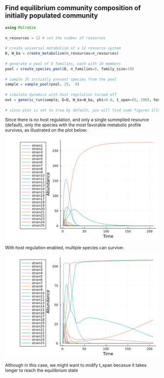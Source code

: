 ## Find equilibrium community composition of initially populated community

```julia
using MiCroSim

n_resources = 12 # set the number of resources

# create universal metabolism of a 12 resource system
D, W_ba = create_metabolism(n_resources=n_resources)

# generate a pool of 5 families, each with 10 members
pool = create_species_pool(D, n_families=5, family_size=10)

# sample 25 initially present species from the pool
sample = sample_pool(pool, 25,  0)

# simulate dynamics with host regulation turned off
out = generic_run(sample, D=D, W_ba=W_ba, phi=0.0, t_span=(0, 200), host_regulation=false, path="full/path/to/output/folder/")

# since plot is set to true by default, you will find some figures illustrating your simulation results is your specified directory
```

Since there is no host regulation, and only a single summplied resource (default), only the species with the most favorable metabolic profile survives, as illustrated on the plot below:

![img1](./images/example1.png)


With host regulation enabled, multiple species can survive:

![img2](./images/example1_2.png)

Although in this case, we might want to midify t_span becasue it takes longer to reach the equilibrium state